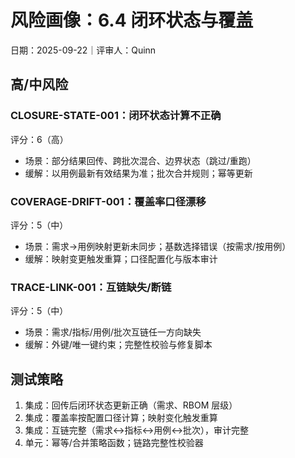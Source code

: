 # 风险画像：6.4 闭环状态与覆盖

日期：2025-09-22｜评审人：Quinn

## 高/中风险

### CLOSURE-STATE-001：闭环状态计算不正确
评分：6（高）
- 场景：部分结果回传、跨批次混合、边界状态（跳过/重跑）
- 缓解：以用例最新有效结果为准；批次合并规则；幂等更新

### COVERAGE-DRIFT-001：覆盖率口径漂移
评分：5（中）
- 场景：需求→用例映射更新未同步；基数选择错误（按需求/按用例）
- 缓解：映射变更触发重算；口径配置化与版本审计

### TRACE-LINK-001：互链缺失/断链
评分：5（中）
- 场景：需求/指标/用例/批次互链任一方向缺失
- 缓解：外键/唯一键约束；完整性校验与修复脚本

## 测试策略

1. 集成：回传后闭环状态更新正确（需求、RBOM 层级）
2. 集成：覆盖率按配置口径计算；映射变化触发重算
3. 集成：互链完整（需求↔指标↔用例↔批次），审计完整
4. 单元：幂等/合并策略函数；链路完整性校验器

